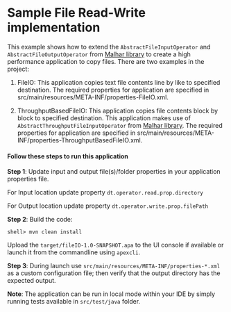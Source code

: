 # Sample File Read-Write implementation
This example shows how to extend the `AbstractFileInputOperator` and `AbstractFileOutputOperator` from [Malhar library](https://github.com/apache/apex-malhar) to create a high performance application to copy files. There are two examples in the project:

1. FileIO: This application copies text file contents line by like to specified destination. The required properties for application are specified in src/main/resources/META-INF/properties-FileIO.xml.

2. ThroughputBasedFileIO: This application copies file contents block by block to specified destination. This application makes use of `AbstractThroughputFileInputOperator` from [Malhar library](https://github.com/apache/apex-malhar). The required properties for application are specified in src/main/resources/META-INF/properties-ThroughputBasedFileIO.xml.

#### Follow these steps to run this application

**Step 1**: Update input and output file(s)/folder properties in your application properties file.

For Input location update property `dt.operator.read.prop.directory`

For Output location update property `dt.operator.write.prop.filePath`

**Step 2**: Build the code:

    shell> mvn clean install

Upload the `target/fileIO-1.0-SNAPSHOT.apa` to the UI console if available or launch it from the commandline using `apexcli`.

**Step 3**: During launch use `src/main/resources/META-INF/properties-*.xml` as a custom configuration file; then verify
that the output directory has the expected output.

**Note**: The application can be run in local mode within your IDE by simply running tests available in `src/test/java` folder.

